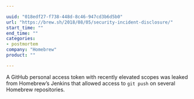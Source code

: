 ```yaml
---

uuid: "018edf27-f738-448d-8c46-947cd3b6d5b0"
url: "https://brew.sh/2018/08/05/security-incident-disclosure/"
start_time: ""
end_time: ""
categories:
- postmortem
company: "Homebrew"
product: ""

---
```


A GitHub personal access token with recently elevated scopes was leaked from Homebrew’s Jenkins that allowed access to `git push` on several Homebrew repositories.
